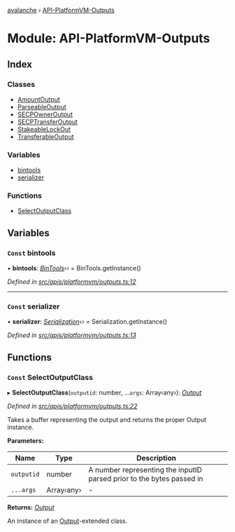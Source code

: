 [avalanche](../README.md) › [API-PlatformVM-Outputs](api_platformvm_outputs.md)

# Module: API-PlatformVM-Outputs

## Index

### Classes

* [AmountOutput](../classes/api_platformvm_outputs.amountoutput.md)
* [ParseableOutput](../classes/api_platformvm_outputs.parseableoutput.md)
* [SECPOwnerOutput](../classes/api_platformvm_outputs.secpowneroutput.md)
* [SECPTransferOutput](../classes/api_platformvm_outputs.secptransferoutput.md)
* [StakeableLockOut](../classes/api_platformvm_outputs.stakeablelockout.md)
* [TransferableOutput](../classes/api_platformvm_outputs.transferableoutput.md)

### Variables

* [bintools](api_platformvm_outputs.md#const-bintools)
* [serializer](api_platformvm_outputs.md#const-serializer)

### Functions

* [SelectOutputClass](api_platformvm_outputs.md#const-selectoutputclass)

## Variables

### `Const` bintools

• **bintools**: *[BinTools](../classes/utils_bintools.bintools.md)‹›* = BinTools.getInstance()

*Defined in [src/apis/platformvm/outputs.ts:12](https://github.com/ava-labs/avalanchejs/blob/ccc6083/src/apis/platformvm/outputs.ts#L12)*

___

### `Const` serializer

• **serializer**: *[Serialization](../classes/utils_serialization.serialization.md)‹›* = Serialization.getInstance()

*Defined in [src/apis/platformvm/outputs.ts:13](https://github.com/ava-labs/avalanchejs/blob/ccc6083/src/apis/platformvm/outputs.ts#L13)*

## Functions

### `Const` SelectOutputClass

▸ **SelectOutputClass**(`outputid`: number, ...`args`: Array‹any›): *[Output](../classes/common_output.output.md)*

*Defined in [src/apis/platformvm/outputs.ts:22](https://github.com/ava-labs/avalanchejs/blob/ccc6083/src/apis/platformvm/outputs.ts#L22)*

Takes a buffer representing the output and returns the proper Output instance.

**Parameters:**

Name | Type | Description |
------ | ------ | ------ |
`outputid` | number | A number representing the inputID parsed prior to the bytes passed in  |
`...args` | Array‹any› | - |

**Returns:** *[Output](../classes/common_output.output.md)*

An instance of an [Output](../classes/common_output.output.md)-extended class.

